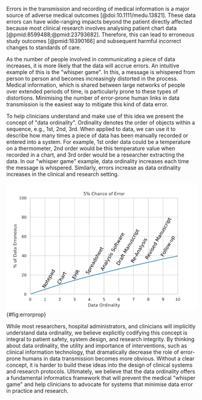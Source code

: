 Errors in the transmission and recording of medical information is a major source of adverse medical outcomes [@doi:10.1111/medu.13821].
These data errors can have wide-ranging impacts beyond the patient directly affected because most clinical research involves analysing patient chart data [@pmid:8599488;@pmid:23793682].
Therefore, this can lead to erroneous study outcomes [@pmid:18390166] and subsequent harmful incorrect changes to standards of care.

As the number of people involved in communicating a piece of data increases, it is more likely that the data will accrue errors.
An intuitive example of this is the "whisper game".
In this, a message is whispered from person to person and becomes increasingly distorted in the process.
Medical information, which is shared between large networks of people over extended periods of time, is particularly prone to these types of distortions. 
Minimising the number of error-prone human links in data transmission is the easiest way to mitigate this kind of data error.

To help clinicians understand and make use of this idea we present the concept of "data ordinality".
Ordinality denotes the order of objects within a sequence, e.g., 1st, 2nd, 3rd.
When applied to data, we can use it to describe how many times a piece of data has been manually recorded or entered into a system.
For example, 1st order data could be a temperature on a thermometer, 2nd order would be this temperature value when recorded in a chart, and 3rd order would be a researcher extracting the data.
In our "whisper game" example, data ordinality increases each time the message is whispered. 
Similarly, errors increase as data ordinality increases in the clinical and research setting.

![Propagation of Error with Increasing Data Ordinality. This assumes an arbitrary uniform 5% chance of error each time the data is copied. In practice, different data types and transmission events will have drastically different error rates.](images/error_prop.png){#fig:errorprop}

While most researchers, hospital administrators, and clinicians will implicitly understand data ordinality, we believe explicitly codifying this concept is integral to patient safety, system design, and research integrity.
By thinking about data ordinality, the utility and importance of interventions, such as clinical information technology, that dramatically decrease the role of error-prone humans in data transmission becomes more obvious.
Without a clear concept, it is harder to build these ideas into the design of clinical systems and research protocols. 
Ultimately, we believe that the data ordinality offers a fundamental informatics framework that will prevent the medical "whisper game" and help clinicians to advocate for systems that minimise data error in practice and research.
